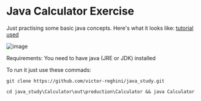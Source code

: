 # Java Calculator Exercise

Just practising some basic java concepts. Here's what it looks like:
[tutorial used](https://youtu.be/dfhmTyRTCSQ)

![image](https://github.com/victor-reghini/java_study/assets/52582270/9505cf67-85f1-4b12-af5a-dd25442f71ee)


Requirements: You need to have java (JRE or JDK) installed

To run it just use these commads:

```git clone https://github.com/victor-reghini/java_study.git```

```cd java_study\Calculator\out\production\Calculator && java Calculator```
